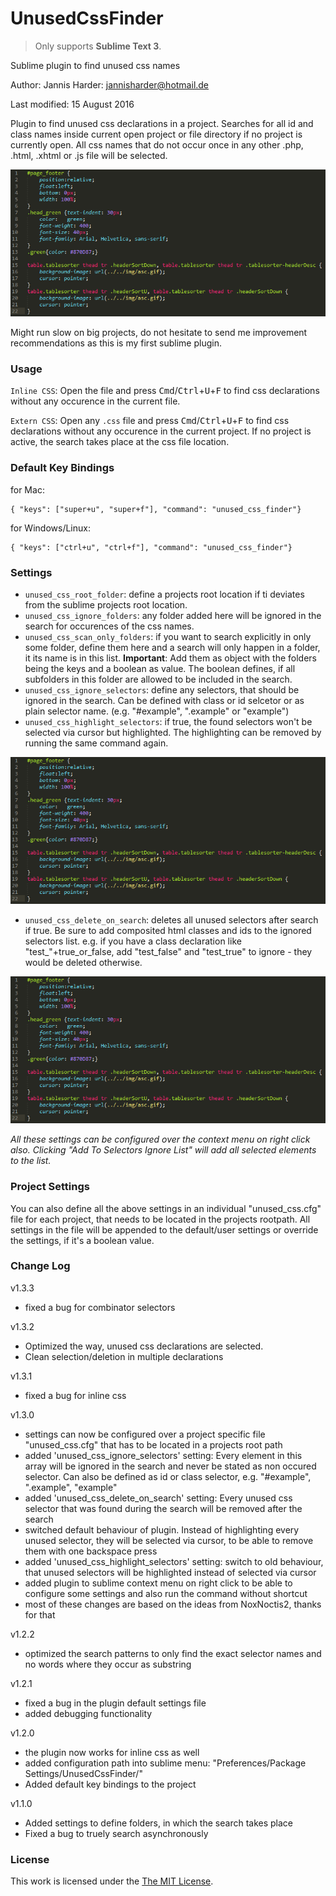 # UnusedCssFinder
> Only supports **Sublime Text 3**.

Sublime plugin to find unused css names

Author: Jannis Harder: jannisharder@hotmail.de

Last modified: 15 August 2016

Plugin to find unused css declarations in a project. Searches for all id and class names inside current open project or file directory if no project is currently open. All css names that do not occur once in any other .php, .html, .xhtml or .js file will be selected.

![Default](docs/example_1.gif)

Might run slow on big projects, do not hesitate to send me improvement recommendations as this is my first sublime plugin.

### Usage

`Inline CSS`: Open the file and press <kbd>Cmd</kbd>/<kbd>Ctrl</kbd>+<kbd>U</kbd>+<kbd>F</kbd> to find css declarations without any occurence in the current file.

`Extern CSS`: Open any `.css` file and press <kbd>Cmd</kbd>/<kbd>Ctrl</kbd>+<kbd>U</kbd>+<kbd>F</kbd> to find css declarations without any occurence in the current project. If no project is active, the search takes place at the css file location.

### Default Key Bindings

for Mac:
```
{ "keys": ["super+u", "super+f"], "command": "unused_css_finder"}
```

for Windows/Linux:
```
{ "keys": ["ctrl+u", "ctrl+f"], "command": "unused_css_finder"}
```

### Settings

- `unused_css_root_folder`: define a projects root location if ti deviates from the sublime projects root location.
- `unused_css_ignore_folders`: any folder added here will be ignored in the search for occurences of the css names.
- `unused_css_scan_only_folders`: if you want to search explicitly in only some folder, define them here and a search will only happen in a folder, it its name is in this list. **Important**: Add them as object with the folders being the keys and a boolean as value. The boolean defines, if all subfolders in this folder are allowed to be included in the search.
- `unused_css_ignore_selectors`: define any selectors, that should be ignored in the search. Can be defined with class or id selcetor or as plain selector name. (e.g. "#example", ".example" or "example")
- `unused_css_highlight_selectors`: if true, the found selectors won't be selected via cursor but highlighted. The highlighting can be removed by running the same command again.

![Highlighting](docs/example_2.gif)

- `unused_css_delete_on_search`: deletes all unused selectors after search if true. Be sure to add composited html classes and ids to the ignored selectors list. e.g. if you have a class declaration like "test_"+true_or_false, add "test_false" and "test_true" to ignore - they would be deleted otherwise.

![AutoDelete](docs/example_3.gif)

*All these settings can be configured over the context menu on right click also. Clicking "Add To Selectors Ignore List" will add all selected elements to the list.*

### Project Settings

You can also define all the above settings in an individual "unused_css.cfg" file for each project, that needs to be located in the projects rootpath. All settings in the file will be appended to the default/user settings or override the settings, if it's a boolean value.

### Change Log

v1.3.3

- fixed a bug for combinator selectors

v1.3.2

- Optimized the way, unused css declarations are selected.
- Clean selection/deletion in multiple declarations

v1.3.1

- fixed a bug for inline css

v1.3.0

- settings can now be configured over a project specific file "unused_css.cfg" that has to be located in a projects root path
- added 'unused_css_ignore_selectors' setting: Every element in this array will be ignored in the search and never be stated as non occured selector. Can also be defined as id or class selector, e.g. "#example", ".example", "example"
- added 'unused_css_delete_on_search' setting: Every unused css selector that was found during the search will be removed after the search
- switched default behaviour of plugin. Instead of highlighting every unused selector, they will be selected via cursor, to be able to remove them with one backspace press
- added 'unused_css_highlight_selectors' setting: switch to old behaviour, that unused selectors will be highlighted instead of selected via cursor
- added plugin to sublime context menu on right click to be able to configure some settings and also run the command without shortcut
- most of these changes are based on the ideas from NoxNoctis2, thanks for that

v1.2.2

- optimized the search patterns to only find the exact selector names and no words where they occur as substring

v1.2.1

- fixed a bug in the plugin default settings file
- added debugging functionality

v1.2.0

- the plugin now works for inline css as well
- added configuration path into sublime menu: "Preferences/Package Settings/UnusedCssFinder/"
- Added default key bindings to the project

v1.1.0

- Added settings to define folders, in which the search takes place
- Fixed a bug to truely search asynchronously

### License

This work is licensed under the [The MIT License](LICENSE.md).
